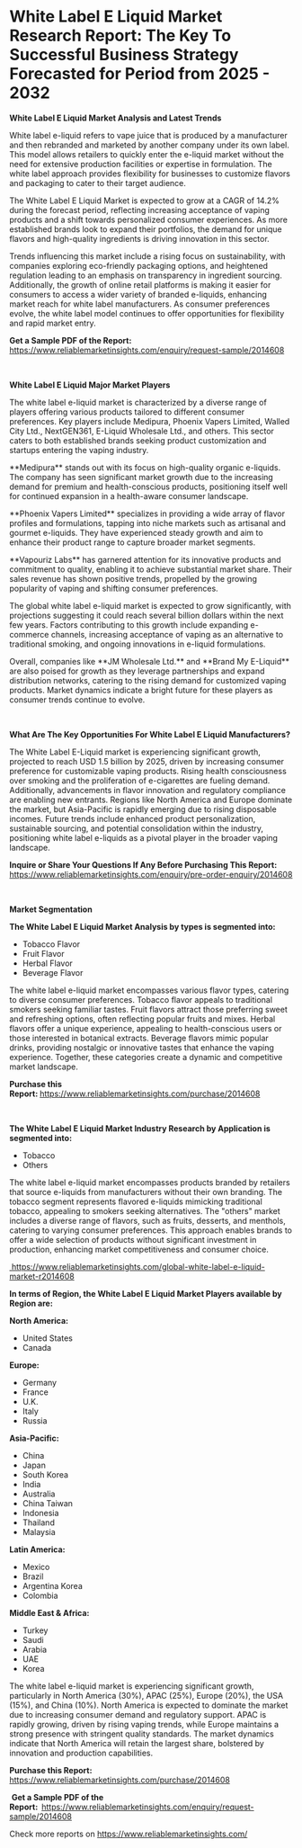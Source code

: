 <p><h1>White Label E Liquid Market Research Report: The Key To Successful Business Strategy Forecasted for Period from 2025 - 2032</h1></p><p><strong>White Label E Liquid Market Analysis and Latest Trends</strong></p>
<p><p>White label e-liquid refers to vape juice that is produced by a manufacturer and then rebranded and marketed by another company under its own label. This model allows retailers to quickly enter the e-liquid market without the need for extensive production facilities or expertise in formulation. The white label approach provides flexibility for businesses to customize flavors and packaging to cater to their target audience.</p><p>The White Label E Liquid Market is expected to grow at a CAGR of 14.2% during the forecast period, reflecting increasing acceptance of vaping products and a shift towards personalized consumer experiences. As more established brands look to expand their portfolios, the demand for unique flavors and high-quality ingredients is driving innovation in this sector. </p><p>Trends influencing this market include a rising focus on sustainability, with companies exploring eco-friendly packaging options, and heightened regulation leading to an emphasis on transparency in ingredient sourcing. Additionally, the growth of online retail platforms is making it easier for consumers to access a wider variety of branded e-liquids, enhancing market reach for white label manufacturers. As consumer preferences evolve, the white label model continues to offer opportunities for flexibility and rapid market entry.</p></p>
<p><strong>Get a Sample PDF of the Report:&nbsp;</strong> <a href="https://www.reliablemarketinsights.com/enquiry/request-sample/2014608?utm_campaign=2885&utm_medium=2&utm_source=Github&utm_content=ia&utm_term=29032025&utm_id=white-label-e-liquid">https://www.reliablemarketinsights.com/enquiry/request-sample/2014608</a></p>
<p>&nbsp;</p>
<p><strong>White Label E Liquid Major Market Players</strong></p>
<p><p>The white label e-liquid market is characterized by a diverse range of players offering various products tailored to different consumer preferences. Key players include Medipura, Phoenix Vapers Limited, Walled City Ltd., NextGEN361, E-Liquid Wholesale Ltd., and others. This sector caters to both established brands seeking product customization and startups entering the vaping industry.</p><p>**Medipura** stands out with its focus on high-quality organic e-liquids. The company has seen significant market growth due to the increasing demand for premium and health-conscious products, positioning itself well for continued expansion in a health-aware consumer landscape.</p><p>**Phoenix Vapers Limited** specializes in providing a wide array of flavor profiles and formulations, tapping into niche markets such as artisanal and gourmet e-liquids. They have experienced steady growth and aim to enhance their product range to capture broader market segments.</p><p>**Vapouriz Labs** has garnered attention for its innovative products and commitment to quality, enabling it to achieve substantial market share. Their sales revenue has shown positive trends, propelled by the growing popularity of vaping and shifting consumer preferences.</p><p>The global white label e-liquid market is expected to grow significantly, with projections suggesting it could reach several billion dollars within the next few years. Factors contributing to this growth include expanding e-commerce channels, increasing acceptance of vaping as an alternative to traditional smoking, and ongoing innovations in e-liquid formulations.</p><p>Overall, companies like **JM Wholesale Ltd.** and **Brand My E-Liquid** are also poised for growth as they leverage partnerships and expand distribution networks, catering to the rising demand for customized vaping products. Market dynamics indicate a bright future for these players as consumer trends continue to evolve.</p></p>
<p>&nbsp;</p>
<p><strong>What Are The Key Opportunities For White Label E Liquid Manufacturers?</strong></p>
<p><p>The White Label E-Liquid market is experiencing significant growth, projected to reach USD 1.5 billion by 2025, driven by increasing consumer preference for customizable vaping products. Rising health consciousness over smoking and the proliferation of e-cigarettes are fueling demand. Additionally, advancements in flavor innovation and regulatory compliance are enabling new entrants. Regions like North America and Europe dominate the market, but Asia-Pacific is rapidly emerging due to rising disposable incomes. Future trends include enhanced product personalization, sustainable sourcing, and potential consolidation within the industry, positioning white label e-liquids as a pivotal player in the broader vaping landscape.</p></p>
<p><strong>Inquire or Share Your Questions If Any Before Purchasing This Report:</strong> <a href="https://www.reliablemarketinsights.com/enquiry/pre-order-enquiry/2014608?utm_campaign=2885&utm_medium=2&utm_source=Github&utm_content=ia&utm_term=29032025&utm_id=white-label-e-liquid">https://www.reliablemarketinsights.com/enquiry/pre-order-enquiry/2014608</a></p>
<p>&nbsp;</p>
<p><strong>Market Segmentation</strong></p>
<p><strong>The White Label E Liquid Market Analysis by types is segmented into:</strong></p>
<p><ul><li>Tobacco Flavor</li><li>Fruit Flavor</li><li>Herbal Flavor</li><li>Beverage Flavor</li></ul></p>
<p><p>The white label e-liquid market encompasses various flavor types, catering to diverse consumer preferences. Tobacco flavor appeals to traditional smokers seeking familiar tastes. Fruit flavors attract those preferring sweet and refreshing options, often reflecting popular fruits and mixes. Herbal flavors offer a unique experience, appealing to health-conscious users or those interested in botanical extracts. Beverage flavors mimic popular drinks, providing nostalgic or innovative tastes that enhance the vaping experience. Together, these categories create a dynamic and competitive market landscape.</p></p>
<p><strong>Purchase this Report:&nbsp;</strong><a href="https://www.reliablemarketinsights.com/purchase/2014608?utm_campaign=2885&utm_medium=2&utm_source=Github&utm_content=ia&utm_term=29032025&utm_id=white-label-e-liquid">https://www.reliablemarketinsights.com/purchase/2014608</a></p>
<p>&nbsp;</p>
<p><strong>The White Label E Liquid Market Industry Research by Application is segmented into:</strong></p>
<p><ul><li>Tobacco</li><li>Others</li></ul></p>
<p><p>The white label e-liquid market encompasses products branded by retailers that source e-liquids from manufacturers without their own branding. The tobacco segment represents flavored e-liquids mimicking traditional tobacco, appealing to smokers seeking alternatives. The "others" market includes a diverse range of flavors, such as fruits, desserts, and menthols, catering to varying consumer preferences. This approach enables brands to offer a wide selection of products without significant investment in production, enhancing market competitiveness and consumer choice.</p></p>
<p><a href="https://www.reliablemarketinsights.com/global-white-label-e-liquid-market-r2014608?utm_campaign=2885&utm_medium=2&utm_source=Github&utm_content=ia&utm_term=29032025&utm_id=white-label-e-liquid">&nbsp;https://www.reliablemarketinsights.com/global-white-label-e-liquid-market-r2014608</a></p>
<p><strong>In terms of Region, the White Label E Liquid Market Players available by Region are:</strong></p>
<p>
    <p> <strong> North America: </strong>
        <ul>
            <li>United States</li>
            <li>Canada</li>
        </ul>
        </p> 
    <p> <strong> Europe: </strong>
        <ul>
            <li>Germany</li>
            <li>France</li>
            <li>U.K.</li>
            <li>Italy</li>
            <li>Russia</li>
        </ul>
        </p> 
    <p> <strong> Asia-Pacific: </strong>
        <ul>
            <li>China</li>
            <li>Japan</li>
            <li>South Korea</li>
            <li>India</li>
            <li>Australia</li>
            <li>China Taiwan</li>
            <li>Indonesia</li>
            <li>Thailand</li>
            <li>Malaysia</li>
        </ul>
        </p> 
    <p> <strong> Latin America: </strong>
        <ul>
            <li>Mexico</li>
            <li>Brazil</li>
            <li>Argentina Korea</li>
            <li>Colombia</li>
        </ul>
        </p> 
    <p> <strong> Middle East & Africa: </strong>
        <ul>
            <li>Turkey</li>
            <li>Saudi</li>
            <li>Arabia</li>
            <li>UAE</li>
            <li>Korea</li>
        </ul>
    </p>
    </p>
<p><p>The white label e-liquid market is experiencing significant growth, particularly in North America (30%), APAC (25%), Europe (20%), the USA (15%), and China (10%). North America is expected to dominate the market due to increasing consumer demand and regulatory support. APAC is rapidly growing, driven by rising vaping trends, while Europe maintains a strong presence with stringent quality standards. The market dynamics indicate that North America will retain the largest share, bolstered by innovation and production capabilities.</p></p>
<p><strong>Purchase this Report: </strong><a href="https://www.reliablemarketinsights.com/purchase/2014608?utm_campaign=2885&utm_medium=2&utm_source=Github&utm_content=ia&utm_term=29032025&utm_id=white-label-e-liquid">https://www.reliablemarketinsights.com/purchase/2014608</a></p>
<p>&nbsp;<strong>Get a Sample PDF of the Report:&nbsp;&nbsp;</strong><a href="https://www.reliablemarketinsights.com/enquiry/request-sample/2014608?utm_campaign=2885&utm_medium=2&utm_source=Github&utm_content=ia&utm_term=29032025&utm_id=white-label-e-liquid">https://www.reliablemarketinsights.com/enquiry/request-sample/2014608</a></p>
<p><strong></strong></p>
<p>Check more reports on <a href="https://www.reliablemarketinsights.com/?utm_campaign=2885&utm_medium=2&utm_source=Github&utm_content=ia&utm_term=29032025&utm_id=white-label-e-liquid">https://www.reliablemarketinsights.com/</a></p>